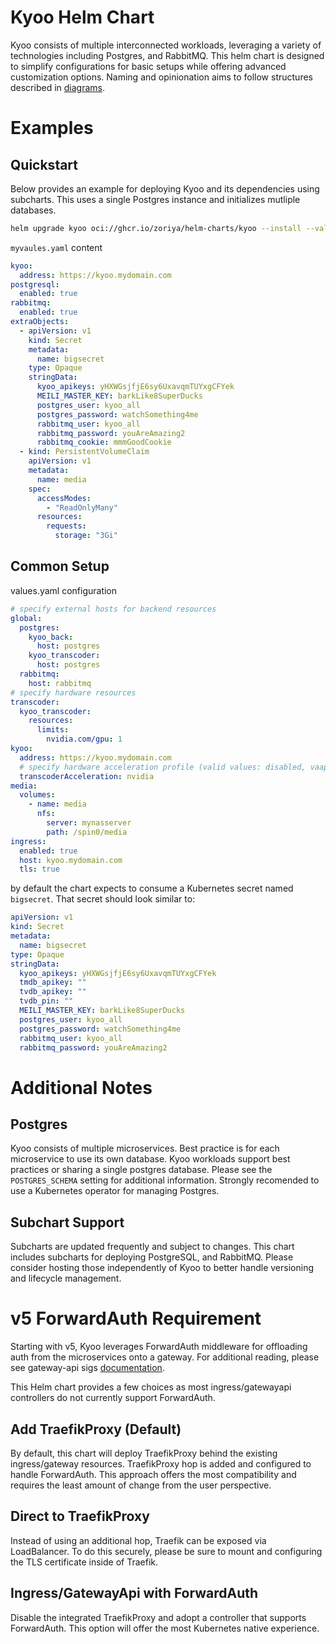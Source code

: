 # Kyoo Helm Chart
Kyoo consists of multiple interconnected workloads, leveraging a variety of technologies including Postgres, and RabbitMQ.  This helm chart is designed to simplify configurations for basic setups while offering advanced customization options.  Naming and opinionation aims to follow structures described in [diagrams](../DIAGRAMS.md).

# Examples
## Quickstart
Below provides an example for deploying Kyoo and its dependencies using subcharts.  This uses a single Postgres instance and initializes mutliple databases.

```sh
helm upgrade kyoo oci://ghcr.io/zoriya/helm-charts/kyoo --install --values myvalues.yaml
```
`myvaules.yaml` content
```yaml
kyoo:
  address: https://kyoo.mydomain.com
postgresql:
  enabled: true
rabbitmq:
  enabled: true
extraObjects:
  - apiVersion: v1
    kind: Secret
    metadata:
      name: bigsecret
    type: Opaque
    stringData:
      kyoo_apikeys: yHXWGsjfjE6sy6UxavqmTUYxgCFYek
      MEILI_MASTER_KEY: barkLike8SuperDucks
      postgres_user: kyoo_all
      postgres_password: watchSomething4me
      rabbitmq_user: kyoo_all
      rabbitmq_password: youAreAmazing2
      rabbitmq_cookie: mmmGoodCookie
  - kind: PersistentVolumeClaim
    apiVersion: v1
    metadata:
      name: media
    spec:
      accessModes:
        - "ReadOnlyMany"
      resources:
        requests:
          storage: "3Gi"
```

## Common Setup

values.yaml configuration
```yaml
# specify external hosts for backend resources
global:
  postgres:
    kyoo_back:
      host: postgres
    kyoo_transcoder:
      host: postgres
  rabbitmq:
    host: rabbitmq
# specify hardware resources
transcoder:
  kyoo_transcoder:
    resources:
      limits:
        nvidia.com/gpu: 1
kyoo:
  address: https://kyoo.mydomain.com
  # specify hardware acceleration profile (valid values: disabled, vaapi, qsv, nvidia)
  transcoderAcceleration: nvidia
media:
  volumes:
    - name: media
      nfs:
        server: mynasserver
        path: /spin0/media
ingress:
  enabled: true
  host: kyoo.mydomain.com
  tls: true
```
by default the chart expects to consume a Kubernetes secret named `bigsecret`.  That secret should look similar to:

```yaml
apiVersion: v1
kind: Secret
metadata:
  name: bigsecret
type: Opaque
stringData:
  kyoo_apikeys: yHXWGsjfjE6sy6UxavqmTUYxgCFYek
  tmdb_apikey: ""
  tvdb_apikey: ""
  tvdb_pin: ""
  MEILI_MASTER_KEY: barkLike8SuperDucks
  postgres_user: kyoo_all
  postgres_password: watchSomething4me
  rabbitmq_user: kyoo_all
  rabbitmq_password: youAreAmazing2
```

# Additional Notes
## Postgres
Kyoo consists of multiple microservices.  Best practice is for each microservice to use its own database.  Kyoo workloads support best practices or sharing a single postgres database.  Please see the `POSTGRES_SCHEMA` setting for additional information.  Strongly recomended to use a Kubernetes operator for managing Postgres.

## Subchart Support
Subcharts are updated frequently and subject to changes.  This chart includes subcharts for deploying PostgreSQL, and RabbitMQ.  Please consider hosting those independently of Kyoo to better handle versioning and lifecycle management.

# v5 ForwardAuth Requirement
Starting with v5, Kyoo leverages ForwardAuth middleware for offloading auth from the microservices onto a gateway.  For additional reading, please see gateway-api sigs [documentation](https://gateway-api.sigs.k8s.io/geps/gep-1494/). 

This Helm chart provides a few choices as most ingress/gatewayapi controllers do not currently support ForwardAuth.  

## Add TraefikProxy (Default)
By default, this chart will deploy TraefikProxy behind the existing ingress/gateway resources.  TraefikProxy hop is added and configured to handle ForwardAuth.  This approach offers the most compatibility and requires the least amount of change from the user perspective.

## Direct to TraefikProxy
Instead of using an additional hop, Traefik can be exposed via LoadBalancer.  To do this securely, please be sure to mount and configuring the TLS certificate inside of Traefik.

## Ingress/GatewayApi with ForwardAuth
Disable the integrated TraefikProxy and adopt a controller that supports ForwardAuth.  This option will offer the most Kubernetes native experience.